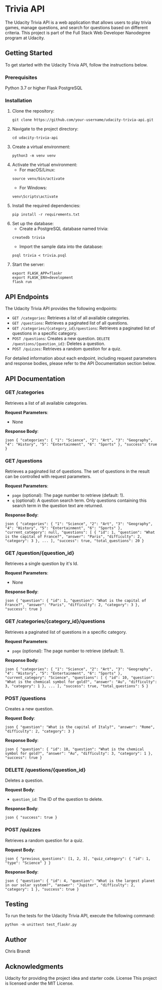 # Trivia API

The Udacity Trivia API is a web application that allows users to play trivia games, manage questions, and search for questions based on different criteria. This project is part of the Full Stack Web Developer Nanodegree program at Udacity.

## Getting Started
To get started with the Udacity Trivia API, follow the instructions below.

### Prerequisites
Python 3.7 or higher
Flask
PostgreSQL

### Installation
1. Clone the repository:
    ```
    git clone https://github.com/your-username/udacity-trivia-api.git
    ```
1. Navigate to the project directory:
    ```
    cd udacity-trivia-api
    ```
1. Create a virtual environment:
    ```
    python3 -m venv venv
    ```
1. Activate the virtual environment:
    - For macOS/Linux:
    ```
    source venv/bin/activate
    ```
    - For Windows:
    ```
    venv\Scripts\activate
    ```
1. Install the required dependencies:
    ```
    pip install -r requirements.txt
    ```
1. Set up the database:
    - Create a PostgreSQL database named trivia:
    ```
    createdb trivia
    ```
    - Import the sample data into the database:
    ```
    psql trivia < trivia.psql
    ```
1. Start the server:
    ```
    export FLASK_APP=flaskr
    export FLASK_ENV=development
    flask run
    ```
## API Endpoints
The Udacity Trivia API provides the following endpoints:

* `GET /categories`: Retrieves a list of all available categories.
* `GET /questions`: Retrieves a paginated list of all questions.
* `GET /categories/{category_id}/questions`: Retrieves a paginated list of questions in a specific category.
* `POST /questions`: Creates a new question.
`DELETE /questions/{question_id}`: Deletes a question.
* `POST /quizzes`: Retrieves a random question for a quiz.

For detailed information about each endpoint, including request parameters and response bodies, please refer to the API Documentation section below.

## API Documentation
### GET /categories
Retrieves a list of all available categories.

**Request Parameters**: 
* None

**Response Body**: 
```
json { "categories": { "1": "Science", "2": "Art", "3": "Geography", "4": "History", "5": "Entertainment", "6": "Sports" }, "success": true }
```

### GET /questions
Retrieves a paginated list of questions. The set of questions in the result can be controlled with request parameters.

**Request Parameters**:
* `page` (optional): The page number to retrieve (default: 1).
* `q` (optional): A question search term. Only questions containing this search term in the question text are returned. 

**Response Body**: 
```
json { "categories": { "1": "Science", "2": "Art", "3": "Geography", "4": "History", "5": "Entertainment", "6": "Sports" }, "current_category": null, "questions": [ { "id": 1, "question": "What is the capital of France?", "answer": "Paris", "difficulty": 2, "category": 3 }, ... ], "success": true, "total_questions": 20 }
```

### GET /question/{question_id}
Retrieves a single question by it's Id.

**Request Parameters**:
* None

**Response Body**: 
```
json { "question": { "id": 1, "question": "What is the capital of France?", "answer": "Paris", "difficulty": 2, "category": 3 }, "success": true }
```

### GET /categories/{category_id}/questions
Retrieves a paginated list of questions in a specific category.

**Request Parameters**:
* `page` (optional): The page number to retrieve (default: 1).

**Response Body**: 
```
json { "categories": { "1": "Science", "2": "Art", "3": "Geography", "4": "History", "5": "Entertainment", "6": "Sports" }, "current_category": "Science", "questions": [ { "id": 10, "question": "What is the chemical symbol for gold?", "answer": "Au", "difficulty": 3, "category": 1 }, ... ], "success": true, "total_questions": 5 }
```

### POST /questions
Creates a new question.

**Request Body**:
```
json { "question": "What is the capital of Italy?", "answer": "Rome", "difficulty": 2, "category": 3 }
```

**Response Body**: 
```
json { "question": { "id": 10, "question": "What is the chemical symbol for gold?", "answer": "Au", "difficulty": 3, "category": 1 }, "success": true }
```

### DELETE /questions/{question_id}
Deletes a question.

**Request Body**:
* `question_id`: The ID of the question to delete.

**Response Body**: 
```
json { "success": true }
```

### POST /quizzes
Retrieves a random question for a quiz.

**Request Body**:
```
json { "previous_questions": [1, 2, 3], "quiz_category": { "id": 1, "type": "Science" } }
```

**Response Body**: 
```
json { "question": { "id": 4, "question": "What is the largest planet in our solar system?", "answer": "Jupiter", "difficulty": 2, "category": 1 }, "success": true }
```

## Testing
To run the tests for the Udacity Trivia API, execute the following command:

```
python -m unittest test_flaskr.py
```

## Author
Chris Brandt

## Acknowledgments
Udacity for providing the project idea and starter code.
License
This project is licensed under the MIT License.